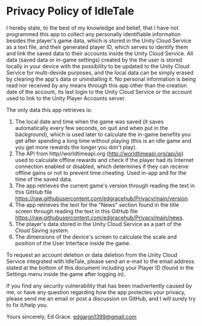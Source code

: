 # Privacy Policy of IdleTale

I hereby state, to the best of my knowledge and belief, that I have not programmed this app to collect any personally identifiable information besides the player's game data, which is stored in the Unity Cloud Service as a text file, and their generated player ID, which serves to identify them and link the saved data to their accounts inside the Unity Cloud Service. All data (saved data or in-game settings) created by the the user is stored locally in your device with the possibility to be updated to the Unity Cloud Service for multi-devide purposes, and the local data can be simply erased by clearing the app's data or uninstalling it. No personal information is being read nor received by any means through this app other than the creation date of the account, its last login to the Unity Cloud Service or the account used to link to the Unity Player Accounts server.

The only data this app retrieves is:
1. The local date and time when the game was saved (it saves automatically every few seconds, on quit and when put in the background), which is used later to calculate the in-game benefits you get after spending a long time without playing (this is an idle game and you get more rewards the longer you don't play).
2. The API from http//worldtimeapi.org (http://worldtimeapi.org/api/ip) used to calculate offline rewards and check if the player had its Internet connection enabled or disabled, which determines if they can receive offline gains or not to prevent time cheating. Used in-app and for the time of the saved data.
3. The app retrieves the current game's version through reading the text in this GitHub file https://raw.githubusercontent.com/edgracehub/Privacy/main/version.
4. The app retrieves the text for the "News" section found in the title screen through reading the text in this GitHub file https://raw.githubusercontent.com/edgracehub/Privacy/main/news.
5. The player's data stored in the Unity Cloud Service as a part of the Cloud Saving system.
6. The dimensions of the device's screen to calculate the scale and position of the User Interface inside the game.

To request an account deletion or data deletion from the Unity Cloud Service integrated with IdleTale, please send an e-mail to the email address stated at the bottom of this document including your Player ID (found in the Settings menu inside the game after logging in).

If you find any security vulnerability that has been inadvertently caused by me, or have any question regarding how the app protectes your privacy, please send me an email or post a discussion on GitHub, and I will surely try to fix it/help you.

Yours sincerely,
Ed Grace.
edgargn1399@gmail.com
